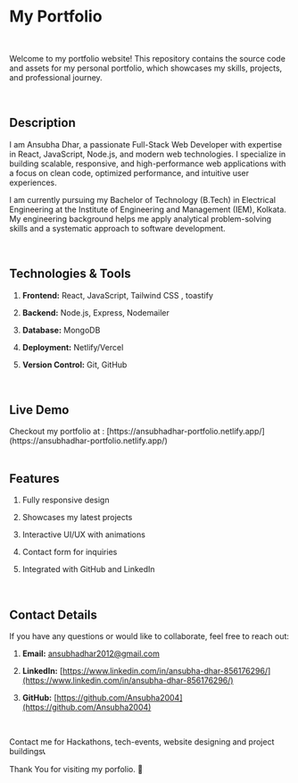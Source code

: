 # My Portfolio
<br>
<p>Welcome to my portfolio website! This repository contains the source code and assets for my personal portfolio, which showcases my skills, projects, and professional journey.</p>
<br>
<h2>Description</h2>
<p>I am Ansubha Dhar, a passionate Full-Stack Web Developer with expertise in React, JavaScript, Node.js, and modern web technologies. I specialize in building scalable, responsive, and high-performance web applications with a focus on clean code, optimized performance, and intuitive user experiences.

I am currently pursuing my Bachelor of Technology (B.Tech) in Electrical Engineering at the Institute of Engineering and Management (IEM), Kolkata. My engineering background helps me apply analytical problem-solving skills and a systematic approach to software development.</p>
<br>
<h2>Technologies & Tools</h2>

1. <b>Frontend:</b> React, JavaScript, Tailwind CSS , toastify

2. <b>Backend:</b> Node.js, Express, Nodemailer

3. <b>Database:</b> MongoDB
  
4. <b>Deployment:</b> Netlify/Vercel
   
5. <b>Version Control:</b> Git, GitHub

<br>
<h2>Live Demo</h2>
Checkout my portfolio at : [https://ansubhadhar-portfolio.netlify.app/](https://ansubhadhar-portfolio.netlify.app/)
<br>
<br>
<h2>Features</h2>

1. Fully responsive design

2. Showcases my latest projects

3. Interactive UI/UX with animations 

4. Contact form for inquiries

5. Integrated with GitHub and LinkedIn

<br>
<h2>Contact Details</h2>

If you have any questions or would like to collaborate, feel free to reach out:
<br>
1. <b>Email:</b> [ansubhadhar2012@gmail.com](ansubhadhar2012@gmail.com)

2. <b>LinkedIn:</b> [https://www.linkedin.com/in/ansubha-dhar-856176296/](https://www.linkedin.com/in/ansubha-dhar-856176296/)

4. <b>GitHub:</b> [https://github.com/Ansubha2004](https://github.com/Ansubha2004)


<br>

Contact me for Hackathons, tech-events, website designing and project buildings📞

Thank You for visiting my porfolio. 🚀
